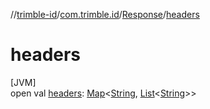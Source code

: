 //[trimble-id](../../../index.md)/[com.trimble.id](../index.md)/[Response](index.md)/[headers](headers.md)

# headers

[JVM]\
open val [headers](headers.md): [Map](https://docs.oracle.com/javase/8/docs/api/java/util/Map.html)&lt;[String](https://docs.oracle.com/javase/8/docs/api/java/lang/String.html), [List](https://docs.oracle.com/javase/8/docs/api/java/util/List.html)&lt;[String](https://docs.oracle.com/javase/8/docs/api/java/lang/String.html)&gt;&gt;
